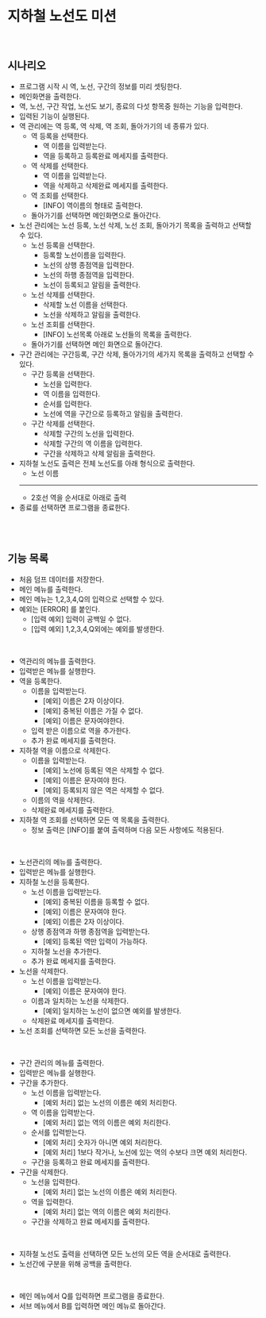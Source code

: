 # 지하철 노선도 미션

<br>

## 시나리오
- 프로그램 시작 시 역, 노선, 구간의 정보를 미리 셋팅한다.
- 메인화면을 출력한다.
- 역, 노선, 구간 작업, 노선도 보기, 종료의 다섯 항목중 원하는 기능을 입력한다.
- 입력된 기능이 실행된다.
- 역 관리에는 역 등록, 역 삭제, 역 조회, 돌아가기의 네 종류가 있다.
  - 역 등록을 선택한다.
    - 역 이름을 입력받는다.
    - 역을 등록하고 등록완료 메세지를 출력한다.
  - 역 삭제를 선택한다.
    - 역 이름을 입력받는다.
    - 역을 삭제하고 삭제완료 메세지를 출력한다.
  - 역 조회를 선택한다.
    - [INFO] 역이름의 형태로 출력한다.
  - 돌아가기를 선택하면 메인화면으로 돌아간다.
- 노선 관리에는 노선 등록, 노선 삭제, 노선 조회, 돌아가기 목록을 출력하고 선택할 수 있다.
  - 노선 등록을 선택한다.
    - 등록할 노선이름을 입력한다.
    - 노선의 상행 종점역을 입력한다.
    - 노선의 하행 종점역을 입력한다.
    - 노선이 등록되고 알림을 출력한다.
  - 노선 삭제를 선택한다.
    - 삭제할 노선 이름을 선택한다.
    - 노선을 삭제하고 알림을 출력한다.
  - 노선 조회를 선택한다.
    - [INFO] 노선목록 아래로 노선들의 목록을 출력한다.
  - 돌아가기를 선택하면 메인 화면으로 돌아간다.
- 구간 관리에는 구간등록, 구간 삭제, 돌아가기의 세가지 목록을 출력하고 선택할 수 있다.
  - 구간 등록을 선택한다.
    - 노선을 입력한다.
    - 역 이름을 입력한다.
    - 순서를 입력한다.
    - 노선에 역을 구간으로 등록하고 알림을 출력한다.
  - 구간 삭제를 선택한다.
    - 삭제할 구간의 노선을 입력한다.
    - 삭제할 구간의 역 이름을 입력한다.
    - 구간을 삭제하고 삭제 알림을 출력한다.
- 지하철 노선도 출력은 전체 노선도를 아래 형식으로 출력한다.
  - 노선 이름
  - ---
  - 2호선 역을 순서대로 아래로 출력
- 종료를 선택하면 프로그램을 종료한다.

<br>
<br>


## 기능 목록
- 처음 덤프 데이터를 저장한다.
- 메인 메뉴를 출력한다.
- 메인 메뉴는 1,2,3,4,Q의 입력으로 선택할 수 있다.
- 예외는 [ERROR] 를 붙인다.
  - [입력 예외] 입력이 공백일 수 없다.
  - [입력 예외] 1,2,3,4,Q외에는 예외를 발생한다.

<br>

- 역관리의 메뉴를 출력한다.
- 입력받은 메뉴를 실행한다.
- 역을 등록한다.
  - 이름을 입력받는다.
    - [예외] 이름은 2자 이상이다.
    - [예외] 중복된 이름은 가질 수 없다.
    - [예외] 이름은 문자여야한다.
  - 입력 받은 이름으로 역을 추가한다.
  - 추가 완료 메세지를 출력한다.
- 지하철 역을 이름으로 삭제한다.
  - 이름을 입력받는다.
    - [예외] 노선에 등록된 역은 삭제할 수 없다.
    - [예외] 이름은 문자여야 한다.
    - [예외] 등록되지 않은 역은 삭제할 수 없다.
  - 이름의 역을 삭제한다.
  - 삭제완료 메세지를 출력한다.
- 지하철 역 조회를 선택하면 모든 역 목록을 출력한다.
  - 정보 출력은 [INFO]를 붙여 출력하며 다음 모든 사항에도 적용된다.

<br>

- 노선관리의 메뉴를 출력한다.
- 입력받은 메뉴를 실행한다.
- 지하철 노선을 등록한다. 
  - 노선 이름을 입력받는다.
    - [예외] 중복된 이름을 등록할 수 없다.
    - [예외] 이름은 문자여야 한다.
    - [예외] 이름은 2자 이상이다.
  - 상행 종점역과 하행 종점역을 입력받는다.
    - [예외] 등록된 역만 입력이 가능하다.
  - 지하철 노선을 추가한다.
  - 추가 완료 메세지를 출력한다.
- 노선을 삭제한다.
  - 노선 이름을 입력받는다.
    - [예외] 이름은 문자여야 한다.
  - 이름과 일치하는 노선을 삭제한다.
    - [예외] 일치하는 노선이 없으면 예외를 발생한다.
  - 삭제완료 메세지를 출력한다.
- 노선 조회를 선택하면 모든 노선을 출력한다.

<br>

- 구간 관리의 메뉴를 출력한다.
- 입력받은 메뉴를 실행한다.
- 구간을 추가한다.
  - 노선 이름을 입력받는다.
    - [예외 처리] 없는 노선의 이름은 예외 처리한다.
  - 역 이름을 입력받는다.
    - [예외 처리] 없는 역의 이름은 예외 처리한다.
  - 순서를 입력받는다.
    - [예외 처리] 숫자가 아니면 예외 처리한다.
    - [예외 처리] 1보다 작거나, 노선에 있는 역의 수보다 크면 예외 처리한다.
  - 구간을 등록하고 완료 메세지를 출력한다.
- 구간을 삭제한다.
  - 노선을 입력한다.
    - [예외 처리] 없는 노선의 이름은 예외 처리한다.
  - 역을 입력한다.
    - [예외 처리] 없는 역의 이름은 예외 처리한다.
  - 구간을 삭제하고 완료 메세지를 출력한다.
  
<br>

- 지하철 노선도 출력을 선택하면 모든 노선의 모든 역을 순서대로 출력한다.
- 노선간에 구분을 위해 공백을 출력한다.

<br>

- 메인 메뉴에서 Q를 입력하면 프로그램을 종료한다.
- 서브 메뉴에서 B를 입력하면 메인 메뉴로 돌아간다.

